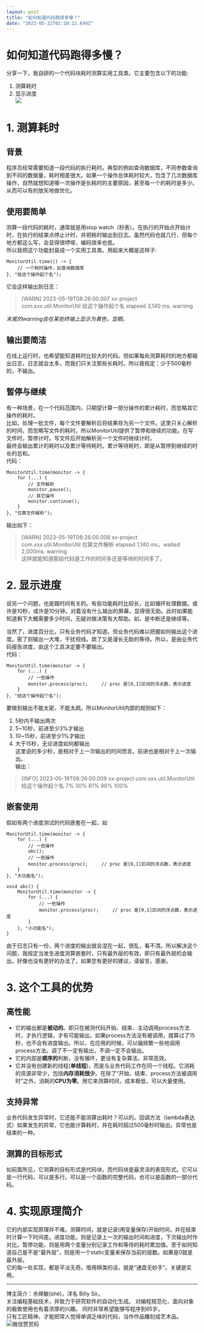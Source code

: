 ```yaml
---
layout: post
title: "如何知道代码跑得多慢？"
date: "2023-05-22T01:10:22.694Z"
---
```

如何知道代码跑得多慢？
===========

分享一下，我自研的一个代码块耗时测算实用工具类。它主要包含以下的功能:

1.  测算耗时
2.  显示进度  
    ![](https://img2023.cnblogs.com/blog/33556/202305/33556-20230522090355236-442686731.jpg)

1\. 测算耗时
========

背景
--

程序员经常需要知道一段代码的执行耗时。典型的例如查询数据库，不同参数查询到不同的数据量，耗时相差很大。如果一个操作总体耗时较大，包含了几次数据库操作，自然就想知道哪一次操作是长耗时的主要原因，甚至每一个的耗时是多少。从而可以有的放矢地做优化。

使用要简单
-----

测算一段代码的耗时，通常就是用stop watch（秒表）。在执行的开始点开始计时，在执行的结束点停止计时，并把耗时输出到日志。虽然代码也就几行，但每个地方都这么写，会显得很啰嗦，编码效率也低。  
所以我把这个功能封装成一个实用工具类。用起来大概是这样子:

    MonitorUtil.time(() -> {
        // 一个耗时操作，如查询数据库
    }, "给这个操作起个名");
    

它会这样输出到日志：

> \[WARN\] 2023-05-19T08:26:00.007 xx-project com.xxx.util.MonitorUtil 给这个操作起个名 elapsed 3,140 ms. warning

_末尾的warning会在某些终端上显示为黄色，显眼。_

输出要简洁
-----

在线上运行时，也希望能知道耗时比较大的代码。但如果每处测算耗时的地方都输出日志，日志就会太多，而我们只关注那些长耗时。所以我规定：少于500毫秒的，不输出。

暂停与继续
-----

有一种场景，在一个代码范围内，只期望计算一部分操作的累计耗时，而忽略其它操作的耗时。  
比如，处理一批文件，每个文件要解析后将结果存为另一个文件。这里只关心解析的时间，而忽略写文件的耗时。所以MonitorUtil提供了暂停和继续的功能。在写文件时，暂停计时，写文件后开始解析另一个文件时继续计时。  
最终会输出累计的耗时以及累计等待耗时。累计等待耗时，即是从暂停到继续的时长的总和。  
代码：

    MonitorUtil.time(monitor -> {
        for (...) {
            // 文件解析
            monitor.pause();
            // 其它操作
            monitor.continue();
        }
    }, "仅算文件解析");
    

输出如下：

> \[WARN\] 2023-05-19T08:26:00.008 xx-project com.xxx.util.MonitorUtil 仅算文件解析 elapsed 1,140 ms，waited 2,000ms. warning  
> 这样就能知道那段代码是工作的时间多还是等待的时间多了。

2\. 显示进度
========

说另一个问题，也是跟时间有关的。有些功能耗时比较长，比如循环处理数据。或许是10秒，或许是10分钟。对着没有什么输出的屏幕，显得很无助。此时如果能知道剩下大概需要多少时间，无疑对做决策有大帮助。如，是中断还是继续等。

当然了，进度百分比，只有业务代码才知道。但业务代码难以把握如何输出这个进度。密了则输出一大堆，干扰视线。疏了又是漫长无助的等待。所以，是由业务代码报告进度，由这个工具决定要不要输出。  
代码：

    MonitorUtil.time(monitor -> {
        for (...) {
            // 一些操作
            monitor.process(proc);     // proc 是[0,1]区间的浮点数，表示进度
        }
    }, "给这个操作起个名");
    

要做到输出不能太密，不能太疏。所以MonitorUtil内部的规则如下：

1.  5秒内不输出两次
2.  5~10秒，前进至少3%才输出
3.  10~15秒，前进至少1%才输出
4.  大于15秒，无论进度如何都输出  
    这里说的多少秒，是相对于上一次输出的时间而言。前进也是相对于上一次输出。  
    输出：

> \[INFO\] 2023-05-19T08:26:00.009 xx-project com.xxx.util.MonitorUtil 给这个操作起个名 7% 30% 61% 98% 100%\`

嵌套使用
----

假如有两个进度测试的代码嵌套在一起，如

    MonitorUtil.time(monitor -> {
        for (...) {
            // 一些操作
            abc();
            // 一些操作
            monitor.process(proc);     // proc 是[0,1]区间的浮点数，表示进度
        }
    }, "大功能名");
    
    void abc() {
        MonitorUtil.time(monitor -> {
            for (...) {
                // 一些操作
                monitor.process(proc);     // proc 是[0,1]区间的浮点数，表示进度
            }
        }, "小功能名");
    }
    

由于日志只有一份，两个进度的输出就会混在一起，很乱，看不清。所以解决这个问题，我规定当发生进度测算嵌套时，只有最外层的有效，即只有最外层的会输出。好像也没有更好的办法了，如果您有更好的建议，请留言。感谢。

3\. 这个工具的优势
===========

高性能
---

*   它的输出都是**被动的**。即只在被测代码开始、结束、主动调用process方法时，才执行逻辑，才有可能输出。如果process方法没有被调用，就算过了15秒，也不会有进度输出。所以，在应用的时候，可以偏频繁一些地调用process方法。调了不一定有输出，不调一定不会输出。
*   它的内部是**顺序的**判断，没有循环，更没有复杂算法，非常高效。
*   它并没有创建新的线程(**单线程**)，而是与业务代码工作在同一个线程。它消耗的资源非常少，包括**内存消耗很少**。在除了“开始、结束、process方法被调用时”之外，消耗的**CPU为零**。用它来测算时间，成本极低，可以大量使用。

支持异常
----

业务代码发生异常时，它还能不能测算出耗时？可以的。回调方法（lambda表达式）如果发生的异常，它也能计算耗时，并在耗时超过500毫秒时输出。异常也是结束的一种。

测算的目标形式
-------

如前面所见，它测算的目标形式是代码块，而代码块是最灵活的表现形式。它可以是一行代码，可以是多行。可以是一个函数的完整代码，也可以是函数的一部分代码。

4\. 实现原理简介
==========

它的内部实现原理并不难。测算时间，就是记录(用变量保存)开始时间，并在结束时计算一下时间差。进度功能，则是记录上一次的输出时间和进度，下次输出时作对比。暂停功能，则是用两个变量分别记录工作和等待的耗时累加值。至于如何知道自己是不是“最外层”，则是用一个static变量来保存当前的层数。如果是0就是最外层。  
它的每一处实现，都是平淡无奇。借用棋类的话，就是“通盘无妙手”。关键是实用。

* * *

博主简介：佘焕敏(shé)，洋名 Billy Sir。  
关注编程基础技术，并致力于研究软件的自动化生成。 对编程规范化、面向对象的极致使用也有着浓厚的兴趣。 同时非常希望能够写程序到65岁。  
只有工匠精神，才能把常人觉得单调乏味的代码，当作作品雕刻成艺术品。  
![微信赞赏码](https://img2022.cnblogs.com/blog/33556/202211/33556-20221101085333455-1717538163.png)
